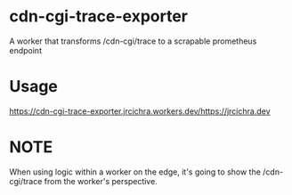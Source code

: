 # cdn-cgi-trace-exporter

A worker that transforms /cdn-cgi/trace to a scrapable prometheus endpoint

# Usage

https://cdn-cgi-trace-exporter.jrcichra.workers.dev/https://jrcichra.dev

# NOTE

When using logic within a worker on the edge, it's going to show the /cdn-cgi/trace from the worker's perspective.

